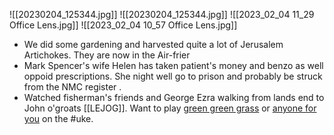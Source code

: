 ![[20230204_125344.jpg]]
![[20230204_125344.jpg]]
![[2023_02_04 11_29 Office Lens.jpg]]
![[2023_02_04 10_57 Office Lens.jpg]]
- We did some gardening and  harvested quite a lot of Jerusalem Artichokes. They are now in the Air-frier
 - Mark Spencer's wife Helen has taken patient's money and benzo as well oppoid prescriptions. She night well go to prison and probably be struck from the NMC register . 
 - Watched fisherman's friends and George Ezra walking from lands end to John o'groats [[LEJOG]]. Want to play [green green grass](https://ukutabs.com/g/george-ezra/green-green-grass/) or [anyone for you](https://ukutabs.com/g/george-ezra/anyone-for-you/) on the #uke.